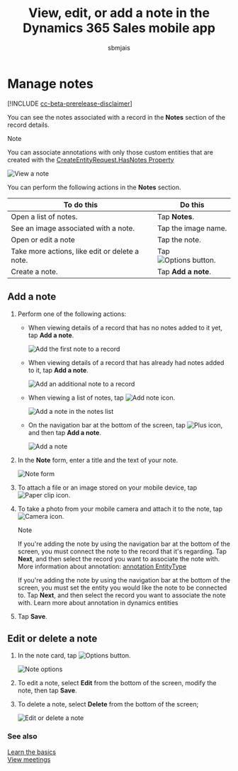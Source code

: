 ﻿---
title: View, edit, or add a note in the Dynamics 365 Sales mobile app
description: Instructions to view, edit, or add a note in the Dynamics 365 Sales mobile app
ms.date: 11/30/2020
ms.topic: article
ms.service: dynamics-365-sales
author: sbmjais
ms.author: shjais
manager: shujoshi
---

# Manage notes

[!INCLUDE [cc-beta-prerelease-disclaimer](../../includes/cc-beta-prerelease-disclaimer.md)]

You can see the notes associated with a record in the **Notes** section of the record details.

> [!NOTE]
> You can associate annotations with only those custom entities that are created with the [CreateEntityRequest.HasNotes Property](https://docs.microsoft.com/dotnet/api/microsoft.xrm.sdk.messages.createentityrequest.hasnotes?view=dynamics-general-ce-9#Microsoft_Xrm_Sdk_Messages_CreateEntityRequest_HasNotes)

![View a note](media/sm-view-note.png "View a note")

You can perform the following actions in the **Notes** section.

| To do this              | Do this                |
|-------------------------|------------------------|
| Open a list of notes.       | Tap **Notes**. |
| See an image associated with a note. | Tap the image name.    |
| Open or edit a note  | Tap the note.       |
| Take more actions, like edit or delete a note.  | Tap ![Options button](media/sm-options-button.png "Options button").  |
| Create a note.     | Tap **Add a note**.     |

## Add a note

1.  Perform one of the following actions:

    -   When viewing details of a record that has no notes added to it yet, tap **Add a note**.

        ![Add the first note to a record](media/sm-add-note-button.png "Add the first note to a record")

    -   When viewing details of a record that has already had notes added to it, tap **Add a note**.

        ![Add an additional note to a record](media/sm-add-note-link.png "Add an additional note to a record")

    -   When viewing a list of notes, tap ![Add note icon](media/sm-add-note-icon.png "Add note icon").

        ![Add a note in the notes list](media/sm-add-note-from-list.png "Add a note in the notes list")

    -   On the navigation bar at the bottom of the screen, tap ![Plus icon](media/sm-plus-icon.png "Plus icon"), and then tap **Add a note**.

        ![Add a note](media/sm-add-note-nav-bar.png "Add a note")

2.  In the **Note** form, enter a title and the text of your note.

    ![Note form](media/sm-note-form.png "Note form")

3.  To attach a file or an image stored on your mobile device, tap ![Paper clip icon](media/sm-attach-file-note.png "Paper clip icon").

4.  To take a photo from your mobile camera and attach it to the note, tap ![Camera icon](media/sm-take-photo-note.png "Camera icon").

    > [!NOTE]
    > If you're adding the note by using the navigation bar at the bottom of the screen, you must connect the note to the record that it's regarding. Tap **Next**, and then select the record you want to associate the note with. More information about annotation: [annotation EntityType](https://docs.microsoft.com/dynamics365/customer-engagement/web-api/annotation?view=dynamics-ce-odata-9)

    If you're adding the note by using the navigation bar at the bottom of the screen, you must set the entity you would like the note to be connected to. Tap **Next**, and then select the record you want to associate the note with. Learn more about annotation in dynamics entities

5. Tap **Save**.

## Edit or delete a note

1. In the note card, tap ![Options button](media/sm-options-button.png "Options button").

    ![Note options](media/sm-note-options.png "Note options")

2. To edit a note, select **Edit** from the bottom of the screen, modify the note, then tap **Save**.

3. To delete a note, select **Delete** from the bottom of the screen;

    ![Edit or delete a note](media/sm-note-edit-delete.png "Edit or delete a note")

### See also

[Learn the basics](sales-mobile/learn-basics-mobile-app.md)    
[View meetings](sales-mobile/view-agenda.md)